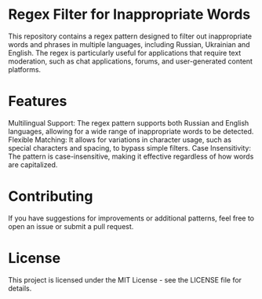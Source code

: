 # Regex Filter for Inappropriate Words

This repository contains a regex pattern designed to filter out inappropriate words and phrases in multiple languages, including Russian, Ukrainian and English. The regex is particularly useful for applications that require text moderation, such as chat applications, forums, and user-generated content platforms.

# Features
Multilingual Support: The regex pattern supports both Russian and English languages, allowing for a wide range of inappropriate words to be detected.
Flexible Matching: It allows for variations in character usage, such as special characters and spacing, to bypass simple filters.
Case Insensitivity: The pattern is case-insensitive, making it effective regardless of how words are capitalized.

# Contributing
If you have suggestions for improvements or additional patterns, feel free to open an issue or submit a pull request.

# License
This project is licensed under the MIT License - see the LICENSE file for details.

